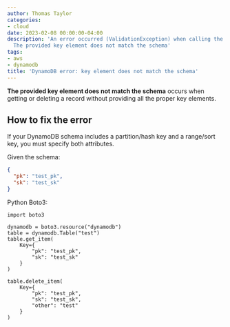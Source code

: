 ```yaml
---
author: Thomas Taylor
categories:
- cloud
date: 2023-02-08 00:00:00-04:00
description: 'An error occurred (ValidationException) when calling the operation:
  The provided key element does not match the schema'
tags:
- aws
- dynamodb
title: 'DynamoDB error: key element does not match the schema'
---
```


**The provided key element does not match the schema** occurs when getting or deleting a record without providing all the proper key elements.

## How to fix the error

If your DynamoDB schema includes a partition/hash key and a range/sort key, you must specify both attributes.

Given the schema:

```json
{
  "pk": "test_pk",
  "sk": "test_sk"
}
```

Python Boto3:

```python3
import boto3

dynamodb = boto3.resource("dynamodb")
table = dynamodb.Table("test")
table.get_item(
    Key={
        "pk": "test_pk",
        "sk": "test_sk"
    }
)

table.delete_item(
    Key={
        "pk": "test_pk",
        "sk": "test_sk",
        "other": "test"
    }
)
```